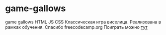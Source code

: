 # game-gallows
game gallows HTML JS CSS
Классическая игра виселица. Реализована в рамках обучения. Спасибо freecodecamp.org
Поиграть можно <a href="https://genalll.github.io/game-gallows/">тут</a>
